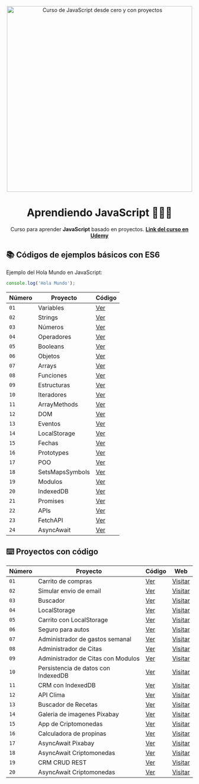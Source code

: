<div align="center">

<img alt="Curso de JavaScript desde cero y con proyectos" src="https://res.cloudinary.com/dozvvpar9/image/upload/v1699231920/js-modern-course/course-cover_ko9zas.jpg" width="500" />

# Aprendiendo JavaScript 👨🏻‍💻

Curso para aprender **JavaScript** basado en proyectos.
**[Link del curso en Udemy](https://www.udemy.com/course/javascript-moderno-guia-definitiva-construye-10-proyectos/?kw=javascript+moderno&src=sac)**
</div>

## 📚 Códigos de ejemplos básicos con ES6

Ejemplo del Hola Mundo en JavaScript:

```javascript
console.log('Hola Mundo');
```
| Número | Proyecto | Código |
| --- | --- | --- |
| `01` | Variables | [Ver](examples/variables.js) |
| `02` | Strings | [Ver](examples/) |
| `03` | Números | [Ver](examples/) |
| `04` | Operadores | [Ver](examples/) |
| `05` | Booleans | [Ver](examples/) |
| `06` | Objetos | [Ver](examples/) |
| `07` | Arrays | [Ver](examples/) |
| `08` | Funciones | [Ver](examples/) |
| `09` | Estructuras | [Ver](examples/) |
| `10` | Iteradores | [Ver](examples/) |
| `11` | ArrayMethods | [Ver](examples/) |
| `12` | DOM | [Ver](examples/) |
| `13` | Eventos | [Ver](examples/) |
| `14` | LocalStorage | [Ver](examples/) |
| `15` | Fechas | [Ver](examples/) |
| `16` | Prototypes | [Ver](examples/) |
| `17` | POO | [Ver](examples/) |
| `18` | SetsMapsSymbols | [Ver](examples/) |
| `19` | Modulos | [Ver](examples/) |
| `20` | IndexedDB | [Ver](examples/) |
| `21` | Promises | [Ver](examples/) |
| `22` | APIs | [Ver](examples/) |
| `23` | FetchAPI | [Ver](examples/) |
| `24` | AsyncAwait | [Ver](examples/) |

## ⌨️ Proyectos con código

| Número | Proyecto | Código | Web |
| --- | --- | --- | --- |
| `01` | Carrito de compras | [Ver]() | [Visitar]() |
| `02` | Simular envio de email | [Ver]() | [Visitar]() |
| `03` | Buscador | [Ver]() | [Visitar]() |
| `04` | LocalStorage | [Ver]() | [Visitar]() |
| `05` | Carrito con LocalStorage | [Ver]() | [Visitar]() |
| `06` | Seguro para autos | [Ver]() | [Visitar]() |
| `07` | Administrador de gastos semanal| [Ver]() | [Visitar]() |
| `08` | Administrador de Citas | [Ver]() | [Visitar]() |
| `09` | Administrador de Citas con Modulos | [Ver]() | [Visitar]() |
| `10` | Persistencia de datos con IndexedDB | [Ver]() | [Visitar]() |
| `11` | CRM con IndexedDB | [Ver]() | [Visitar]() |
| `12` | API Clima | [Ver]() | [Visitar]() |
| `13` | Buscador de Recetas | [Ver]() | [Visitar]() |
| `14` | Galeria de imagenes Pixabay | [Ver]() | [Visitar]() |
| `15` | App de Criptomonedas | [Ver]() | [Visitar]() |
| `16` | Calculadora de propinas | [Ver]() | [Visitar]() |
| `17` | AsyncAwait Pixabay | [Ver]() | [Visitar]() |
| `18` | AsyncAwait Criptomonedas | [Ver]() | [Visitar]() |
| `19` | CRM CRUD REST | [Ver]() | [Visitar]() |
| `20` | AsyncAwait Criptomonedas | [Ver]() | [Visitar]() |

